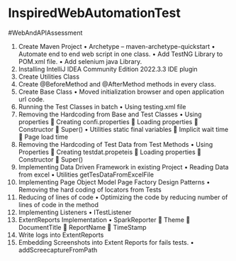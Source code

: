 # InspiredWebAutomationTest
#WebAndAPIAssessment
1.	Create Maven Project
•	Archetype – maven-archetype-quickstart
•	Automate end to end web script in one class.
•	Add TestNG Library to POM.xml file.
•	Add selenium java Library.
2.	Installing IntelliJ IDEA Community Edition 2022.3.3 IDE plugin
3.	Create Utilities Class
4.	Create @BeforeMethod and @AfterMethod methods in every class.
5.	Create Base Class
•	Moved initialization browser and open application url code.
6.	Running the Test Classes in batch
•	Using testing.xml file
7.	Removing the Hardcoding from Base and Test Classes
•	Using properties
	Creating confi.properties
	Loading properties 
	Constructor
	Super()
•	Utilities static final variables
	Implicit wait time
	Page load time
8.	Removing the Hardcoding of Test Data from Test Methods
•	Using Properties
	Creating testdat.propeteis
	Loading properties 
	Constructor
	Super()
9.	Implementing Data Driven Framework in existing Project
•	Reading Data from excel
•	Utilities getTesDataFromExcelFile
10.	Implementing Page Object Model Page Factory Design Patterns
•	Removing the hard coding of locators from Tests
11.	Reducing of lines of code
•	Optimizing the code by reducing number of lines of code in the method
12.	Implementing Listeners 
•	ITestListener
13.	ExtentReports Implementation
•	SparkReporter
	Theme
	DocumentTitle
	ReportName
	TimeStamp
14.	Write logs into ExtentReports
15.	Embedding Screenshots into Extent Reports for fails tests.
•	addScreecaptureFromPath

